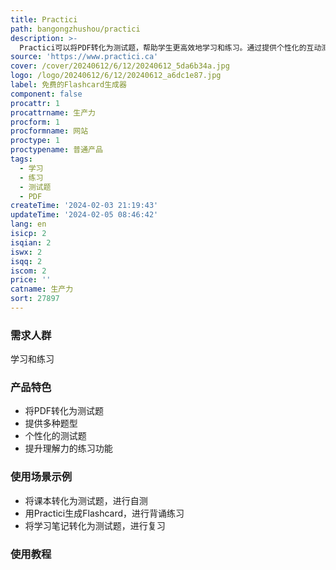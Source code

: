 ```yaml
---
title: Practici
path: bangongzhushou/practici
description: >-
  Practici可以将PDF转化为测试题，帮助学生更高效地学习和练习。通过提供个性化的互动测试题和强大的人工智能技术，Practici为学生和教师提供了简化的学习体验。这个平台提供了轻松转化PDF为测试题、多种题型、个性化的测试题以满足学习需求、提升理解力的练习功能。Practici的目标是让学习更简单、更高效。
source: 'https://www.practici.ca'
cover: /cover/20240612/6/12/20240612_5da6b34a.jpg
logo: /logo/20240612/6/12/20240612_a6dc1e87.jpg
label: 免费的Flashcard生成器
component: false
procattr: 1
procattrname: 生产力
procform: 1
procformname: 网站
proctype: 1
proctypename: 普通产品
tags:
  - 学习
  - 练习
  - 测试题
  - PDF
createTime: '2024-02-03 21:19:43'
updateTime: '2024-02-05 08:46:42'
lang: en
isicp: 2
isqian: 2
iswx: 2
isqq: 2
iscom: 2
price: ''
catname: 生产力
sort: 27897
---
```




### 需求人群
学习和练习

### 产品特色
- 将PDF转化为测试题
- 提供多种题型
- 个性化的测试题
- 提升理解力的练习功能

### 使用场景示例
- 将课本转化为测试题，进行自测
- 用Practici生成Flashcard，进行背诵练习
- 将学习笔记转化为测试题，进行复习

### 使用教程


  
